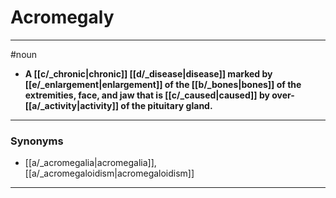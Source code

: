 # Acromegaly
---
#noun
- **A [[c/_chronic|chronic]] [[d/_disease|disease]] marked by [[e/_enlargement|enlargement]] of the [[b/_bones|bones]] of the extremities, face, and jaw that is [[c/_caused|caused]] by over-[[a/_activity|activity]] of the pituitary gland.**
---
### Synonyms
- [[a/_acromegalia|acromegalia]], [[a/_acromegaloidism|acromegaloidism]]
---

